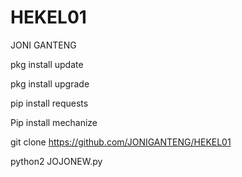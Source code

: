 # HEKEL01
JONI GANTENG

pkg install update



pkg install upgrade



pip install requests


Pip install mechanize


git clone https://github.com/JONIGANTENG/HEKEL01


python2 JOJONEW.py
